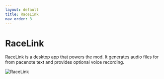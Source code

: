 ```yaml
---
layout: default
title: RaceLink
nav_order: 3
---
```


# RaceLink

RaceLink is a desktop app that powers the mod. It generates audio files for from pacenote text and provides optional voice recording.

![RaceLink](./assets/images/racelink1.png)
